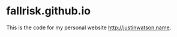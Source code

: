 fallrisk.github.io
==================

This is the code for my personal website http://justinwatson.name.
